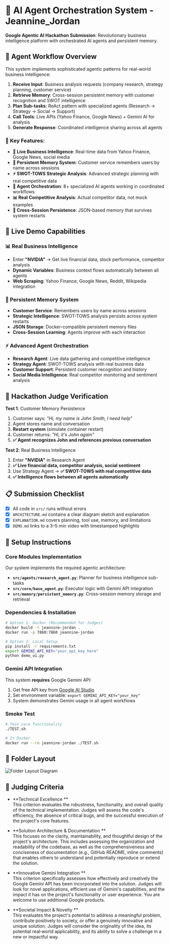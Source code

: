 # 🚀 AI Agent Orchestration System - Jeannine_Jordan

**Google Agentic AI Hackathon Submission**: Revolutionary business intelligence platform with orchestrated AI agents and persistent memory.

## 🎯 **Agent Workflow Overview**

This system implements sophisticated agentic patterns for real-world business intelligence:

1. **Receive Input**: Business analysis requests (company research, strategy planning, customer service)
2. **Retrieve Memory**: Cross-session persistent memory with customer recognition and SWOT intelligence
3. **Plan Sub-tasks**: ReAct pattern with specialized agents (Research → Strategy → Social → Support)
4. **Call Tools**: Live APIs (Yahoo Finance, Google News) + Gemini AI for analysis
5. **Generate Response**: Coordinated intelligence sharing across all agents

### **🌟 Key Features:**
- **🔬 Live Business Intelligence**: Real-time data from Yahoo Finance, Google News, social media
- **🧠 Persistent Memory System**: Customer service remembers users by name across sessions
- **⚡ SWOT-TOWS Strategic Analysis**: Advanced strategic planning with real competitive data
- **🤖 Agent Orchestration**: 8+ specialized AI agents working in coordinated workflows
- **📊 Real Competitive Analysis**: Actual competitor data, not mock examples
- **💾 Cross-Session Persistence**: JSON-based memory that survives system restarts

## 🎪 **Live Demo Capabilities**

### **📊 Real Business Intelligence**
- Enter **"NVIDIA"** → Get live financial data, stock performance, competitor analysis
- **Dynamic Variables**: Business context flows automatically between all agents
- **Web Scraping**: Yahoo Finance, Google News, Reddit, Wikipedia integration

### **🧠 Persistent Memory System**
- **Customer Service**: Remembers users by name across sessions
- **Strategic Intelligence**: SWOT-TOWS analysis persists across system restarts
- **JSON Storage**: Docker-compatible persistent memory files
- **Cross-Session Learning**: Agents improve with each interaction

### **⚡ Advanced Agent Orchestration**
- **Research Agent**: Live data gathering and competitive intelligence
- **Strategy Agent**: SWOT-TOWS analysis with real business data
- **Customer Support**: Persistent customer recognition and history
- **Social Media Intelligence**: Real competitor monitoring and sentiment analysis

## 🎯 **Hackathon Judge Verification**

**Test 1**: Customer Memory Persistence
1. Customer says: *"Hi, my name is John Smith, I need help"*
2. Agent stores name and conversation
3. **Restart system** (simulate container restart)
4. Customer returns: *"Hi, it's John again"*
5. **✅ Agent recognizes John and references previous conversation**

**Test 2**: Real Business Intelligence
1. Enter **"NVIDIA"** in Research Agent
2. **✅ Live financial data, competitor analysis, social sentiment**
3. Use Strategy Agent → **✅ SWOT-TOWS with real competitive data**
4. **✅ Intelligence flows between all agents automatically**

## 📋 Submission Checklist

- [x] All code in `src/` runs without errors  
- [x] `ARCHITECTURE.md` contains a clear diagram sketch and explanation  
- [x] `EXPLANATION.md` covers planning, tool use, memory, and limitations  
- [x] `DEMO.md` links to a 3–5 min video with timestamped highlights  

## 🚀 **Setup Instructions**

### **Core Modules Implementation**

Our system implements the required agentic architecture:

- **`src/agents/research_agent.py`**: Planner for business intelligence sub-tasks
- **`src/core/base_agent.py`**: Executor logic with Gemini API integration  
- **`src/memory/persistent_memory.py`**: Cross-session memory storage and retrieval

### **Dependencies & Installation**

```bash
# Option 1: Docker (Recommended for Judges)
docker build -t jeannine-jordan .
docker run -p 7860:7860 jeannine-jordan

# Option 2: Local Setup
pip install -r requirements.txt
export GEMINI_API_KEY="your_api_key_here"
python demo_ui.py
```

### **Gemini API Integration**

This system **requires** Google Gemini API:

1. Get free API key from [Google AI Studio](https://makersuite.google.com/app/apikey)
2. Set environment variable: `export GEMINI_API_KEY="your_key"`
3. System demonstrates Gemini usage in all agent workflows

### **Smoke Test**

```bash
# Test core functionality
./TEST.sh

# In Docker
docker run --rm jeannine-jordan ./TEST.sh
```


## 📂 Folder Layout

![Folder Layout Diagram](images/folder-githb.png)



## 🏅 Judging Criteria

- **Technical Excellence **  
  This criterion evaluates the robustness, functionality, and overall quality of the technical implementation. Judges will assess the code's efficiency, the absence of critical bugs, and the successful execution of the project's core features.

- **Solution Architecture & Documentation **  
  This focuses on the clarity, maintainability, and thoughtful design of the project's architecture. This includes assessing the organization and readability of the codebase, as well as the comprehensiveness and conciseness of documentation (e.g., GitHub README, inline comments) that enables others to understand and potentially reproduce or extend the solution.

- **Innovative Gemini Integration **  
  This criterion specifically assesses how effectively and creatively the Google Gemini API has been incorporated into the solution. Judges will look for novel applications, efficient use of Gemini's capabilities, and the impact it has on the project's functionality or user experience. You are welcome to use additional Google products.

- **Societal Impact & Novelty **  
  This evaluates the project's potential to address a meaningful problem, contribute positively to society, or offer a genuinely innovative and unique solution. Judges will consider the originality of the idea, its potential real‑world applicability, and its ability to solve a challenge in a new or impactful way.


